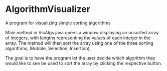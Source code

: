 # AlgorithmVisualizer
A program for visualizing simple sorting algorithms

Main method in VisAlgs.java opens a window displaying an unsorted array of integers,
with lengths representing the values of each integer in the array.
The method will then sort the array using one of the three sorting algorithms, 
(Bubble, Selection, Insertion).  

The goal is to have the program let the user decide which algorithm they would like to see 
be used to sort the array by clicking the respective button.

